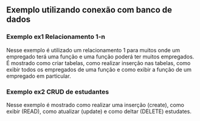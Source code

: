 ## Exemplo utilizando conexão com banco de dados

### Exemplo ex1 Relacionamento 1-n
Nesse exemplo é utilizado um relacionamento 1 para muitos onde um empregado terá uma função e uma função poderá ter muitos empregados. É mostrado como criar tabelas, como realizar inserção nas tabelas, como exibir todos os empregados de uma função e como exibir a função de um empregado em particular.

### Exemplo ex2 CRUD de estudantes
Nesse exemplo é mostrado como realizar uma inserção (create), como exibir (READ), como atualizar (update) e como deltar (DELETE) estudates.
